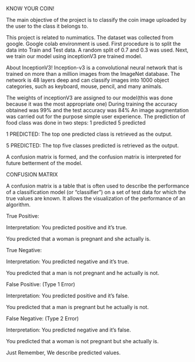 
KNOW YOUR COIN!

The main objective of the project is to classify the coin image uploaded by the user to the class it belongs to.

This project is related to numimatics. The dataset was collected from google. Google colab environment is used. 
First procedure is to split the data into Train and Test data. A random split of 0.7 and 0.3 was used.
Next, we train our model using inceptionV3 pre trained model.

About InceptionV3!
Inception-v3 is a convolutional neural network that is trained on more than a million images from the ImageNet database. 
The network is 48 layers deep and can classify images into 1000 object categories, such as keyboard, mouse, pencil, and many animals.

The weights of inceptionV3 are assigned to our model(this was done because it was the most appropriate one)
During training the accuracy obtained was 99% and the test accuracy was 84%
An image augmentation was carried out for the purpose simple user experience.
The prediction of food class was done in two steps:
1 predicted
5 predicted

1 PREDICTED:
The top one predicted class is retrieved as the output.

5 PREDICTED:
The top five classes predicted is retrieved as the output.

A confusion matrix is formed, and the confusion matrix is interpreted for future betterment of the model.

CONFUSION MATRIX

A confusion matrix is a table that is often used to describe the performance of a classification model (or “classifier”) on a set of test data for which the true values are known. 
It allows the visualization of the performance of an algorithm.

True Positive:

Interpretation: You predicted positive and it’s true.

You predicted that a woman is pregnant and she actually is.

True Negative:

Interpretation: You predicted negative and it’s true.

You predicted that a man is not pregnant and he actually is not.

False Positive: (Type 1 Error)

Interpretation: You predicted positive and it’s false.

You predicted that a man is pregnant but he actually is not.

False Negative: (Type 2 Error)

Interpretation: You predicted negative and it’s false.

You predicted that a woman is not pregnant but she actually is.

Just Remember, We describe predicted values.



